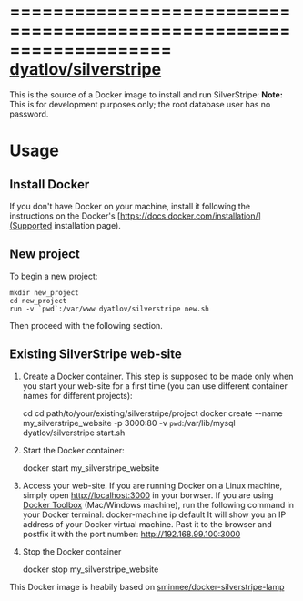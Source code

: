 ===================================================================
[dyatlov/silverstripe](https://hub.docker.com/r/dyatlov/mesos-dev/)
===================================================================

This is the source of a Docker image to install and run SilverStripe:
**Note:** This is for development purposes only; the root database user has no password.

Usage
=====

Install Docker
--------------

If you don't have Docker on your machine, install it following the instructions on the Docker's  [https://docs.docker.com/installation/](Supported installation page).

New project
-----------

To begin a new project:

    mkdir new_project
    cd new_project
    run -v `pwd`:/var/www dyatlov/silverstripe new.sh

Then proceed with the following section.

Existing SilverStripe web-site
------------------------------------

1. Create a Docker container. This step is supposed to be made only when you start your web-site for a first time (you can use different container names for different projects):

    cd cd path/to/your/existing/silverstripe/project
    docker create --name my_silverstripe_website -p 3000:80 -v `pwd`:/var/lib/mysql dyatlov/silverstripe start.sh

2. Start the Docker container:

   docker start my_silverstripe_website

3. Access your web-site. If you are running Docker on a Linux machine, simply open [http://localhost:3000](http://localhost:3000) in your borwser. If you are using [Docker Toolbox](https://www.docker.com/toolbox) (Mac/Windows machine), run the following command in your Docker terminal: 
    docker-machine ip default
It will show you an IP address of your Docker virtual machine. Past it to the browser and postfix it with the port number: http://192.168.99.100:3000

4. Stop the Docker container

    docker stop my_silverstripe_website

This Docker image is heabily based on [sminnee/docker-silverstripe-lamp](https://github.com/sminnee/docker-silverstripe-lamp)
